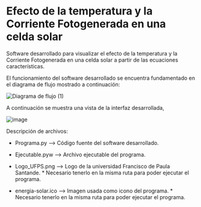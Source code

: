 # Efecto de la temperatura y la Corriente Fotogenerada en una celda solar
Software desarrollado para visualizar el efecto de la temperatura y la Corriente Fotogenerada en una celda solar a partir de las ecuaciones características.

El funcionamiento del software desarrollado se encuentra fundamentado en el diagrama de flujo mostrado a continuación:

![Diagrama de flujo (1)](https://user-images.githubusercontent.com/83727627/190926762-01c2b31d-7834-491b-aacd-00af07a7fbd9.png)

A continuación se muestra una vista de la interfaz desarrollada,

![image](https://user-images.githubusercontent.com/83727627/190926824-d7c0b904-0924-41d3-bdf5-7434aa01a41e.png)

Descripción de archivos:

  - Programa.py --> Código fuente del software desarrollado.

  - Ejecutable.pyw --> Archivo ejecutable del programa.

  - Logo_UFPS.png --> Logo de la universidad Francisco de Paula Santande. * Necesario tenerlo en la misma ruta para poder ejecutar el programa.

  - energia-solar.ico --> Imagen usada como icono del programa. * Necesario tenerlo en la misma ruta para poder ejecutar el programa.
